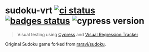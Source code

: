 # sudoku-vrt [![ci status][ci image]][ci url] [![badges status][badges image]][badges url] ![cypress version](https://img.shields.io/badge/cypress-7.3.0-brightgreen)

> Visual testing using [Cypress](https://github.com/cypress-io/cypress) and [Visual Regression Tracker](https://github.com/Visual-Regression-Tracker/Visual-Regression-Tracker)

Original Sudoku game forked from [raravi/sudoku](https://github.com/raravi/sudoku).

[ci image]: https://github.com/bahmutov/sudoku-vrt/workflows/main/badge.svg?branch=main
[ci url]: https://github.com/bahmutov/sudoku-vrt/actions
[badges image]: https://github.com/bahmutov/sudoku-vrt/workflows/badges/badge.svg?branch=main
[badges url]: https://github.com/bahmutov/sudoku-vrt/actions
